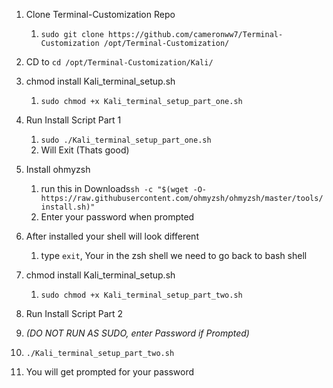 1. Clone Terminal-Customization Repo
   1. `sudo git clone https://github.com/cameronww7/Terminal-Customization /opt/Terminal-Customization/`

2. CD to `cd /opt/Terminal-Customization/Kali/`

3. chmod install Kali_terminal_setup.sh
   1. `sudo chmod +x Kali_terminal_setup_part_one.sh`

4. Run Install Script Part 1
   1. `sudo ./Kali_terminal_setup_part_one.sh`
   2. Will Exit (Thats good)

5. Install ohmyzsh
   1. run this in Downloads`sh -c "$(wget -O- https://raw.githubusercontent.com/ohmyzsh/ohmyzsh/master/tools/install.sh)"`
   2. Enter your password when prompted

6. After installed your shell will look different
   1. type `exit`, Your in the zsh shell we need to go back to bash shell

7. chmod install Kali_terminal_setup.sh
   1. `sudo chmod +x Kali_terminal_setup_part_two.sh`

8.  Run Install Script Part 2
   1. *(DO NOT RUN AS SUDO, enter Password if Prompted)*
   2. `./Kali_terminal_setup_part_two.sh`
   3. You will get prompted for your password
